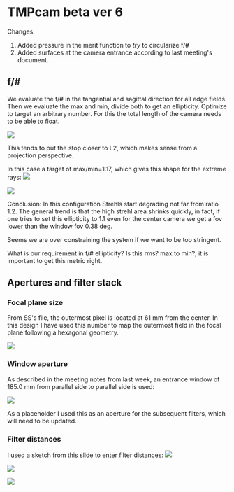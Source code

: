 # TMPcam beta ver 6

 Changes:
1. Added pressure in the merit function to *try* to circularize f/#
2. Added surfaces at the camera entrance according to last meeting's document.

## f/#

We evaluate the f/# in the tangential and sagittal direction for all
edge fields. Then we evaluate the max and min, divide both to get an ellipticity.
Optimize to target an arbitrary number. For this the total length of the
camera needs to be able to float.

![](3DLayout/layout_cam_01.JPG)

This tends to put the stop closer to L2, which makes sense from a projection
perspective.

In this case a target of max/min=1.17, which gives this shape for the extreme
rays:
![](Footprints/L3cam1.png)

![](img/fnumber_uniformity.png)

Conclusion: In this configuration Strehls start degrading not far from ratio 1.2.
The general trend is that the high strehl area shrinks quickly, in fact, if one
tries to set this ellipticity to 1.1 even for the center camera we get a fov
lower than the window fov 0.38 deg.

Seems we are over constraining the system if we want to be too stringent.

What is our requirement in f/# ellipticity? Is this rms? max to min?,
it is important to get this metric right.

## Apertures and filter stack

### Focal plane size
From SS's file, the outermost pixel is located at 61 mm from the center. In
this design I have used this number to map the outermost field in the focal plane
 following a hexagonal geometry.

![](entrance_apertures/focal_plane.png)

### Window aperture

As described in the meeting notes from last week,  an entrance window of
 185.0 mm from parallel side to parallel side is used:

![](entrance_apertures/window.png)

As a placeholder I used this as an aperture for the subsequent filters, which
will need to be updated.

### Filter distances

I used a sketch from this slide to enter filter distances:
![](img/filter_stack.png)

![](img/filter_stack1.png)

![](Footprints/window_front.png)
